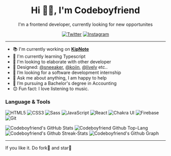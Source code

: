 <div align='center'>
<h1>Hi 👋🏻, I'm Codeboyfriend</h1>

I'm a frontend developer, currently looking for new opportunites

<a href="https://www.twitter.com/codeboyfriend" target="_blank"><img src="https://img.shields.io/badge/Twitter-%23E4405F.svg?&style=flat-square&logo=instagram&logoColor=white" alt="Twitter"></a>
<a href="https://www.instagram.com/codeboyfriend" target="_blank"><img src="https://img.shields.io/badge/Instagram-%23E4405F.svg?&style=flat-square&logo=instagram&logoColor=white" alt="Instagram"></a>
</div>

-----

- 📚 I'm currently working on [**KipNote**](KipNote.netlify.app)
- 💾 I'm currently learning Typescript
- 👯 I'm looking to elaborate with other developer
- 💅 Designed: [@sneeaker](Sneeakers.netlify.app), [@koiin](Koiin.netlify.app), [@lively](lively.netlify.app) etc..
- 👯 I’m looking for a software development internship
- 💬 Ask me about anything, I am happy to help
- 💼 I’m pursuing a Bachelor's degree in Accounting
- 😊 Fun fact: I love listening to music.

### Language & Tools
![HTML5](https://img.shields.io/badge/-HTML5-000000?style=flat&logo=html5)
![CSS3](https://img.shields.io/badge/-CSS3-000000?style=flat&logo=css3)
![Sass](https://img.shields.io/badge/-Sass-000000?style=flat&logo=sass)
![JavaScript](https://img.shields.io/badge/-JavaScript-000000?style=flat&logo=javascript)
![React](https://img.shields.io/badge/-React-222222?style=flat&logo=React&logoColor=61DAFB)
![Chakra UI](https://img.shields.io/badge/-Chakra%20UI-222222?style=flat&logo=Chakraui&logoColor=61DAFB)
![Firebase](https://img.shields.io/badge/-Firebase-FFCA28?style=flat-square&logo=firebase&logoColor=ffffff)
![Git](https://img.shields.io/badge/-Git-222222?style=flat&logo=git&logoColor=F05032)


<img src="https://github-readme-stats.vercel.app/api?username=codeboyfriend&&show_icons=true&theme=radical&line_height=27&v=5" alt="Codeboyfriend's GitHub Stats" />
<img src="https://github-readme-stats.vercel.app/api/top-langs/?username=codeboyfriend&theme=radical&light" alt="Codeboyfriend Github Top-Lang" />
<img src="https://github-readme-streak-stats.herokuapp.com/?user=codeboyfriend&theme=radical&line" alt="Codeboyfriend's Github Streak-Stats" /> 
<img src="https://activity-graph.herokuapp.com/graph?username=codeboyfriend&theme=radical&line" alt="Codeboyfriend's Github Graph" />

-----
If you like it. Do fork🍴 and star🌟
